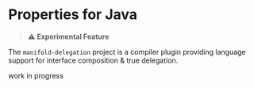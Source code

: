 # Properties for Java
  
> **⚠ Experimental Feature**
 
The `manifold-delegation` project is a compiler plugin providing language support for interface composition & true delegation.

work in progress
